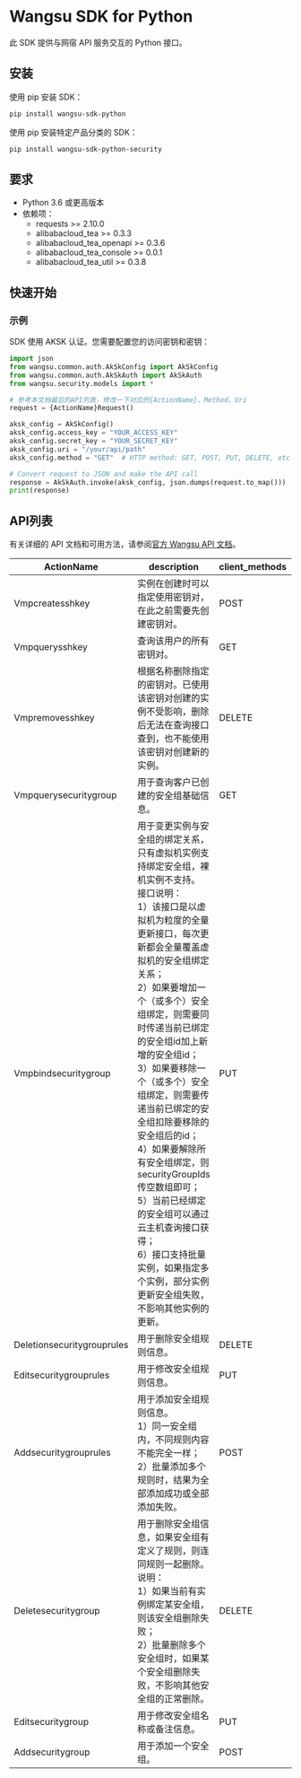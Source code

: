 # Wangsu SDK for Python

此 SDK 提供与网宿 API 服务交互的 Python 接口。

## 安装

使用 pip 安装 SDK：

```bash
pip install wangsu-sdk-python
```
使用 pip 安装特定产品分类的 SDK：

```bash
pip install wangsu-sdk-python-security
```


## 要求

- Python 3.6 或更高版本
- 依赖项：
  - requests >= 2.10.0
  - alibabacloud_tea >= 0.3.3
  - alibabacloud_tea_openapi >= 0.3.6
  - alibabacloud_tea_console >= 0.0.1
  - alibabacloud_tea_util >= 0.3.8

## 快速开始

### 示例

SDK 使用 AKSK 认证。您需要配置您的访问密钥和密钥：

```python
import json
from wangsu.common.auth.AkSkConfig import AkSkConfig
from wangsu.common.auth.AkSkAuth import AkSkAuth
from wangsu.security.models import *

# 参考本文档最后的API列表，修改一下对应的{ActionName}、Method、Uri
request = {ActionName}Request()

aksk_config = AkSkConfig()
aksk_config.access_key = "YOUR_ACCESS_KEY"
aksk_config.secret_key = "YOUR_SECRET_KEY"
aksk_config.uri = "/your/api/path"
aksk_config.method = "GET"  # HTTP method: GET, POST, PUT, DELETE, etc.

# Convert request to JSON and make the API call
response = AkSkAuth.invoke(aksk_config, json.dumps(request.to_map()))
print(response)

```


## API列表
有关详细的 API 文档和可用方法，请参阅[官方 Wangsu API 文档](https://www.wangsu.com/document/api-doc/Overview?productType=all)。

| ActionName | description | client_methods | uri |
| --- | --- | --- | --- |
| Vmpcreatesshkey | 实例在创建时可以指定使用密钥对，在此之前需要先创建密钥对。 | POST | /vmp/osKeypairs |
| Vmpquerysshkey | 查询该用户的所有密钥对。 | GET | /vmp/osKeypairs |
| Vmpremovesshkey | 根据名称删除指定的密钥对。已使用该密钥对创建的实例不受影响，删除后无法在查询接口查到，也不能使用该密钥对创建新的实例。 | DELETE | /vmp/osKeypairs/* |
| Vmpquerysecuritygroup | 用于查询客户已创建的安全组基础信息。 | GET | /vmp/security-group |
| Vmpbindsecuritygroup | 用于变更实例与安全组的绑定关系，只有虚拟机实例支持绑定安全组，裸机实例不支持。<br>接口说明：<br>1）该接口是以虚拟机为粒度的全量更新接口，每次更新都会全量覆盖虚拟机的安全组绑定关系；<br>2）如果要增加一个（或多个）安全组绑定，则需要同时传递当前已绑定的安全组id加上新增的安全组id；<br>3）如果要移除一个（或多个）安全组绑定，则需要传递当前已绑定的安全组扣除要移除的安全组后的id；<br>4）如果要解除所有安全组绑定，则securityGroupIds传空数组即可；<br>5）当前已经绑定的安全组可以通过云主机查询接口获得；<br>6）接口支持批量实例，如果指定多个实例，部分实例更新安全组失败，不影响其他实例的更新。 | PUT | /vmp/security-group/server |
| Deletionsecuritygrouprules | 用于删除安全组规则信息。 | DELETE | /vmp/security-group/rule/* |
| Editsecuritygrouprules | 用于修改安全组规则信息。 | PUT | /vmp/security-group/rule |
| Addsecuritygrouprules | 用于添加安全组规则信息。<br>1）同一安全组内，不同规则内容不能完全一样；<br>2）批量添加多个规则时，结果为全部添加成功或全部添加失败。 | POST | /vmp/security-group/rule |
| Deletesecuritygroup | 用于删除安全组信息，如果安全组有定义了规则，则连同规则一起删除。<br>说明：<br>1）如果当前有实例绑定某安全组，则该安全组删除失败；<br>2）批量删除多个安全组时，如果某个安全组删除失败，不影响其他安全组的正常删除。 | DELETE | /vmp/security-group/* |
| Editsecuritygroup | 用于修改安全组名称或备注信息。 | PUT | /vmp/security-group |
| Addsecuritygroup | 用于添加一个安全组。 | POST | /vmp/security-group |